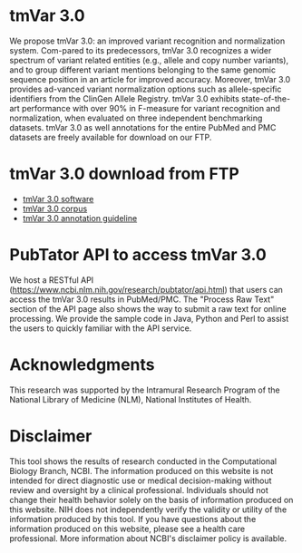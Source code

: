 # tmVar 3.0

We propose tmVar 3.0: an improved variant recognition and normalization system. Com-pared to its predecessors, tmVar 3.0 recognizes a wider spectrum of variant related entities (e.g., allele and copy number variants), and to group different variant mentions belonging to the same genomic sequence position in an article for improved accuracy. Moreover, tmVar 3.0 provides ad-vanced variant normalization options such as allele-specific identifiers from the ClinGen Allele Registry. tmVar 3.0 exhibits state-of-the-art performance with over 90% in F-measure for variant recognition and normalization, when evaluated on three independent benchmarking datasets. tmVar 3.0 as well annotations for the entire PubMed and PMC datasets are freely available for download on our FTP.

# tmVar 3.0 download from FTP

- [tmVar 3.0 software](https://ftp.ncbi.nlm.nih.gov/pub/lu/tmVar3/tmVar3.0.tar.gz)
- [tmVar 3.0 corpus](https://ftp.ncbi.nlm.nih.gov/pub/lu/tmVar3/tmVar3Corpus.txt)
- [tmVar 3.0 annotation guideline](https://ftp.ncbi.nlm.nih.gov/pub/lu/tmVar3/AnnotationGuideline.docx)

# PubTator API to access tmVar 3.0

We host a RESTful API (https://www.ncbi.nlm.nih.gov/research/pubtator/api.html) that users can access the tmVar 3.0 results in PubMed/PMC. The "Process Raw Text" section of the API page also shows the way to submit a raw text for online processing. We provide the sample code in Java, Python and Perl to assist the users to quickly familiar with the API service.

# Acknowledgments

This research was supported by the Intramural Research Program of the National Library of Medicine (NLM), National Institutes of Health.

# Disclaimer

This tool shows the results of research conducted in the Computational Biology Branch, NCBI. The information produced on this website is not intended for direct diagnostic use or medical decision-making without review and oversight by a clinical professional. Individuals should not change their health behavior solely on the basis of information produced on this website. NIH does not independently verify the validity or utility of the information produced by this tool. If you have questions about the information produced on this website, please see a health care professional. More information about NCBI's disclaimer policy is available.
